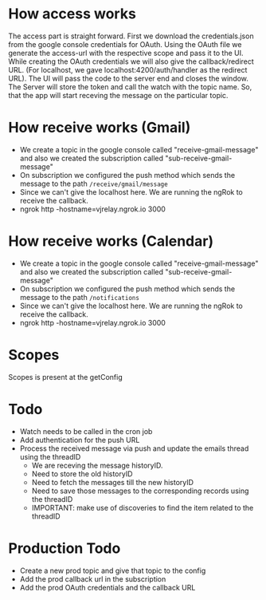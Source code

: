 # How access works
The access part is straight forward. First we download the credentials.json from the google console credentials for OAuth.
Using the OAuth file we generate the access-url with the respective scope and pass it to the UI. 
While creating the OAuth credentials we will also give the callback/redirect URL. (For localhost, we gave localhost:4200/auth/handler as the redirect URL).
The UI will pass the code to the server end and closes the window.
The Server will store the token and call the watch with the topic name. So, that the app will start receving the message on the particular topic.

# How receive works (Gmail)
- We create a topic in the google console called "receive-gmail-message" and also we created the subscription called "sub-receive-gmail-message" 
- On subscription we configured the push method which sends the message to the path `/receive/gmail/message` 
- Since we can't give the localhost here. We are running the ngRok to receive the callback. 
- ngrok http -hostname=vjrelay.ngrok.io 3000

# How receive works (Calendar)
- We create a topic in the google console called "receive-gmail-message" and also we created the subscription called "sub-receive-gmail-message" 
- On subscription we configured the push method which sends the message to the path `/notifications` 
- Since we can't give the localhost here. We are running the ngRok to receive the callback. 
- ngrok http -hostname=vjrelay.ngrok.io 3000

# Scopes
Scopes is present at the getConfig

# Todo
- Watch needs to be called in the cron job
- Add authentication for the push URL
- Process the received message via push and update the emails thread using the threadID
    - We are receving the message historyID.
    - Need to store the old historyID
    - Need to fetch the messages till the new historyID
    - Need to save those messages to the corresponding records using the threadID
    - IMPORTANT: make use of discoveries to find the item related to the threadID

# Production Todo
- Create a new prod topic and give that topic to the config
- Add the prod callback url in the subscription
- Add the prod OAuth credentials and the callback URL
